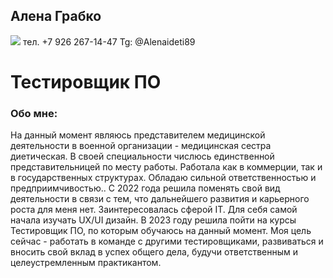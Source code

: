 ## Алена Грабко
![](https://disk.yandex.ru/i/npOVIeKRubrObg)
тел. +7 926 267-14-47
Tg: @Alenaideti89
# Тестировщик ПО

### Обо мне:
На данный момент являюсь представителем медицинской деятельности в военной организации - медицинская сестра диетическая. В своей специальности числюсь единственной представительницей по месту работы. Работала как в коммерции, так и в государственных структурах. Обладаю сильной ответственностью и предприимчивостью..
С 2022 года решила поменять свой вид деятельности в связи с тем, что дальнейшего развития и карьерного роста для меня нет. Заинтересовалась сферой IT. Для себя самой начала изучать UX/UI дизайн. В 2023 году решила пойти на курсы Тестировщик ПО, по которым обучаюсь на данный момент.
Моя цель сейчас - работать в команде с другими тестировщиками, развиваться и вносить свой вклад в успех общего дела, будучи ответственным и целеустремленным практикантом.


